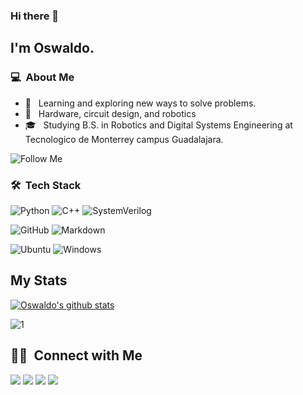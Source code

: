### Hi there 👋

## I'm Oswaldo.

### 💻 &nbsp;About Me 

- 🧠 &nbsp; Learning and exploring new ways to solve problems.
- 🤖 &nbsp; Hardware, circuit design, and robotics
- 🎓 &nbsp; Studying B.S. in Robotics and Digital Systems Engineering at Tecnologico de Monterrey campus Guadalajara.

![Follow Me](https://img.shields.io/github/followers/OSWA00.svg?style=social&label=Follow&maxAge=2592000)


### 🛠 &nbsp;Tech Stack

![Python](https://img.shields.io/badge/Python-3776AB?style=for-the-badge&logo=python&logoColor=white)
![C++](https://img.shields.io/badge/C%2B%2B-00599C?style=for-the-badge&logo=c%2B%2B&logoColor=white)
![SystemVerilog](https://img.shields.io/badge/SystemVerilog-00629B?style=for-the-badge&logo=IEEE&logoColor=white)
  
![GitHub](https://img.shields.io/badge/GitHub-100000?style=for-the-badge&logo=github&logoColor=white)
![Markdown](https://img.shields.io/badge/Markdown-000000?style=for-the-badge&logo=markdown&logoColor=white)

![Ubuntu](https://img.shields.io/badge/Ubuntu-E95420?style=for-the-badge&logo=ubuntu&logoColor=white)
![Windows](https://img.shields.io/badge/Windows-0078D6?style=for-the-badge&logo=windows&logoColor=white)

## My Stats
[![Oswaldo's github stats](https://github-readme-stats.vercel.app/api?username=OSWA00&theme=blue-green)](https://github.com/OSWA00/github-readme-stats)

![1](https://github-readme-stats.vercel.app/api/top-langs/?username=OSWA00&theme=blue-green)


##  🤝🏻 &nbsp;Connect with Me

<p align="center">

<a href="https://www.linkedin.com/in/oswaldo-ernesto-hernandez/"><img src="https://img.shields.io/badge/LinkedIn-0077B5?style=for-the-badge&logo=linkedin&logoColor=white"/></a>
<a href="mailto:oswahdez00@gmail.com"><img src="https://img.shields.io/badge/Gmail-D14836?style=for-the-badge&logo=gmail&logoColor=white"/></a>
<a href="https://twitter.com/oswahdez00"><img src="https://img.shields.io/badge/Twitter-1DA1F2?style=for-the-badge&logo=twitter&logoColor=white"/></a>
<a href="https://oswahdez00.medium.com/"><img src="https://img.shields.io/badge/Medium-12100E?style=for-the-badge&logo=medium&logoColor=white"/></a>

